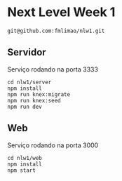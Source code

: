 # Next Level Week 1

    git@github.com:fmlimao/nlw1.git

## Servidor

Serviço rodando na porta 3333

    cd nlw1/server
    npm install
    npm run knex:migrate
    npm run knex:seed
    npm run dev

## Web

Serviço rodando na porta 3000

    cd nlw1/web
    npm install
    npm start
